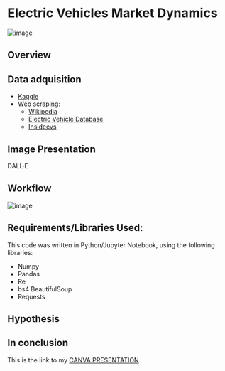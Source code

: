 # Electric Vehicles Market Dynamics

![image](https://github.com/Estherkii/EV-Market-Dynamics/assets/123992666/107b9352-10dc-4495-b93a-aae999a1fcfc)


## Overview

## Data adquisition

* [Kaggle](https://www.kaggle.com/datasets/ratikkakkar/electric-vehicle-population-data)
* Web scraping:
    - [Wikipedia](https://en.wikipedia.org/wiki/Electric_car_use_by_country)
    - [Electric Vehicle Database](https://ev-database.org/compare/newest-upcoming-electric-vehicle#sort:path~type~order=.id~number~desc|range-slider-range:prev~next=0~1200|range-slider-acceleration:prev~next=2~23|range-slider-topspeed:prev~next=110~350|range-slider-battery:prev~next=10~200|range-slider-towweight:prev~next=0~2500|range-slider-fastcharge:prev~next=0~1500|paging:currentPage=0|paging:number=all)
    - [Insideevs](https://insideevs.com/news/565883/electric-car-prices-us/)

## Image Presentation

DALL·E

## Workflow

![image](https://github.com/Estherkii/EV-Market-Dynamics/assets/123992666/b072f4c9-5ae9-4344-a445-bc744e935ffa)

## Requirements/Libraries Used:

This code was written in Python/Jupyter Notebook, using the following libraries:

- Numpy
- Pandas
- Re 
- bs4 BeautifulSoup
- Requests

## Hypothesis



## In conclusion


  
This is the link to my [CANVA PRESENTATION](https://www.canva.com/design/DAF18x65rE4/yE5bUesCz4_nQVjXjLa_GA/edit)
